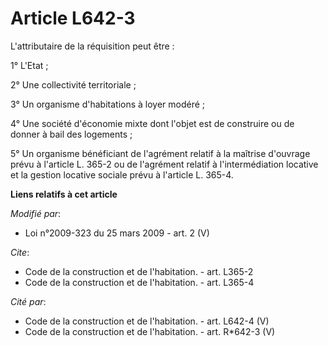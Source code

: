 # Article L642-3

L'attributaire de la réquisition peut être : 

1° L'Etat ; 

2° Une collectivité territoriale ; 

3° Un organisme d'habitations à loyer modéré ; 

4° Une société d'économie mixte dont l'objet est de construire ou de donner à bail des logements ; 

5° Un organisme bénéficiant de l'agrément relatif à la maîtrise d'ouvrage prévu à l'article L. 365-2 ou de l'agrément relatif
à l'intermédiation locative et la gestion locative sociale prévu à l'article L. 365-4.

**Liens relatifs à cet article**

_Modifié par_:

  - Loi n°2009-323 du 25 mars 2009 - art. 2 (V)

_Cite_:

  - Code de la construction et de l'habitation. - art. L365-2
  - Code de la construction et de l'habitation. - art. L365-4

_Cité par_:

  - Code de la construction et de l'habitation. - art. L642-4 (V)
  - Code de la construction et de l'habitation. - art. R*642-3 (V)
